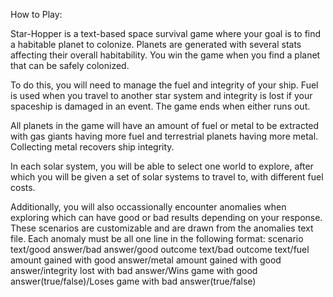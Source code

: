 How to Play:

Star-Hopper is a text-based space survival game where your goal is to find a habitable planet to colonize. Planets are generated with several stats affecting their overall habitability.
You win the game when you find a planet that can be safely colonized.

To do this, you will need to manage the fuel and integrity of your ship. Fuel is used when you travel to another star system and integrity is lost if your spaceship is damaged in an event. The game ends when either runs out.

All planets in the game will have an amount of fuel or metal to be extracted with gas giants having more fuel and terrestrial planets having more metal. Collecting metal recovers ship integrity.

In each solar system, you will be able to select one world to explore, after which you will be given a set of solar systems to travel to, with different fuel costs.

Additionally, you will also occassionally encounter anomalies when exploring which can have good or bad results depending on your response. These scenarios are customizable and are drawn from the anomalies text file.
Each anomaly must be all one line in the following format:
scenario text/good answer/bad answer/good outcome text/bad outcome text/fuel amount gained with good answer/metal amount gained with good answer/integrity lost with bad answer/Wins game with good answer(true/false)/Loses game with bad answer(true/false)
